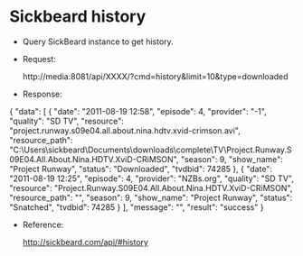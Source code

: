 Sickbeard history
=================

- Query SickBeard instance to get history.
- Request:

    http://media:8081/api/XXXX/?cmd=history&limit=10&type=downloaded

- Response:

{
    "data": [
        {
            "date": "2011-08-19 12:58", 
            "episode": 4, 
            "provider": "-1", 
            "quality": "SD TV", 
            "resource": "project.runway.s09e04.all.about.nina.hdtv.xvid-crimson.avi", 
            "resource_path": "C:\\Users\\sickbeard\\Documents\\downloads\\complete\\TV\\Project.Runway.S09E04.All.About.Nina.HDTV.XviD-CRiMSON", 
            "season": 9, 
            "show_name": "Project Runway", 
            "status": "Downloaded", 
            "tvdbid": 74285
        }, 
        {
            "date": "2011-08-19 12:25", 
            "episode": 4, 
            "provider": "NZBs.org", 
            "quality": "SD TV", 
            "resource": "Project.Runway.S09E04.All.About.Nina.HDTV.XviD-CRiMSON", 
            "resource_path": "", 
            "season": 9, 
            "show_name": "Project Runway", 
            "status": "Snatched", 
            "tvdbid": 74285
        }
    ], 
    "message": "", 
    "result": "success"
}

- Reference:

    http://sickbeard.com/api/#history